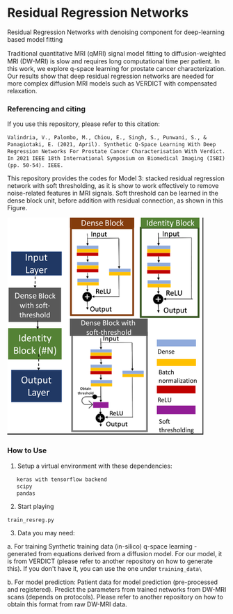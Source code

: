 # Residual Regression Networks
Residual Regression Networks with denoising component for deep-learning based model fitting

Traditional quantitative MRI (qMRI) signal model ﬁtting to diffusion-weighted MRI (DW-MRI) is slow and requires long computational time per patient. In this work, we
explore q-space learning for prostate cancer characterization. Our results show that deep residual regression networks are needed for more complex diffusion MRI models such as VERDICT with compensated relaxation.

### Referencing and citing

If you use this repository, please refer to this citation:
```
Valindria, V., Palombo, M., Chiou, E., Singh, S., Punwani, S., & Panagiotaki, E. (2021, April). Synthetic Q-Space Learning With Deep Regression Networks For Prostate Cancer Characterisation With Verdict. In 2021 IEEE 18th International Symposium on Biomedical Imaging (ISBI) (pp. 50-54). IEEE.
```

This repository provides the codes for Model 3: stacked residual regression network with soft thresholding, as it is show to work effectively to remove noise-related features in MRI signals. Soft threshold can be learned in the dense block unit,  before addition with residual connection, as shown in this Figure.

![Screenshot](model3.png)


### How to Use

1. Setup a virtual environment with these dependencies:
```
   keras with tensorflow backend
   scipy
   pandas
```

2. Start playing
```
train_resreg.py
```

3. Data you may need:

a. For training
Synthetic training data (in-silico) q-space learning -  generated from equations derived from a diffusion model. For our model, it is from VERDICT (please refer to another repository on how to generate this).
If you don't have it, you can use the one under ```training_data\```
 
b. For model prediction:
Patient data for model prediction (pre-processed and registered). Predict the parameters from trained networks from DW-MRI scans (depends on protocols).
Please refer to another repository on how to obtain this format from raw DW-MRI data.
